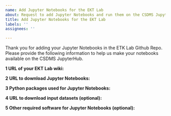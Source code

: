 ```yaml
---
name: Add Jupyter Notebooks for the EKT Lab
about: Request to add Jupyter Notebooks and run them on the CSDMS JupyterHub
title: Add Jupyter Notebooks for the EKT Lab
labels: ''
assignees: ''

---
```


Thank you for adding your Jupyter Notebooks in the ETK Lab Github Repo. Please provide the following information to help us make your notebooks available on the CSDMS JupyterHub.

**1 URL of your EKT Lab wiki:**

**2 URL to download Jupyter Notebooks:**

**3 Python packages used for Jupyter Notebooks:**

**4 URL to download input datasets (optional):**

**5 Other required software for Jupyter Notebooks (optional):**

